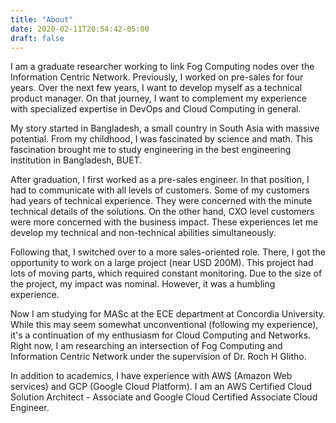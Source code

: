 ```yaml
---
title: "About"
date: 2020-02-11T20:54:42-05:00
draft: false
---
```


I am a graduate researcher working to link Fog Computing nodes over the Information Centric Network. Previously, I worked on pre-sales for four years. Over the next few years, I want to develop myself as a technical product manager. On that journey, I want to complement my experience with specialized expertise in DevOps and Cloud Computing in general.

My story started in Bangladesh, a small country in South Asia with massive potential. From my childhood, I was fascinated by science and math. This fascination brought me to study engineering in the best engineering institution in Bangladesh, BUET.

After graduation, I first worked as a pre-sales engineer. In that position, I had to communicate with all levels of customers. Some of my customers had years of technical experience. They were concerned with the minute technical details of the solutions. On the other hand, CXO level customers were more concerned with the business impact. These experiences let me develop my technical and non-technical abilities simultaneously.

Following that, I switched over to a more sales-oriented role. There, I got the opportunity to work on a large project (near USD 200M). This project had lots of moving parts, which required constant monitoring. Due to the size of the project, my impact was nominal. However, it was a humbling experience.

Now I am studying for MASc at the ECE department at Concordia University. While this may seem somewhat unconventional (following my experience), it's a continuation of my enthusiasm for Cloud Computing and Networks. Right now, I am researching an intersection of Fog Computing and Information Centric Network under the supervision of Dr. Roch H Glitho.

In addition to academics, I have experience with AWS (Amazon Web services) and GCP (Google Cloud Platform). I am an AWS Certified Cloud Solution Architect - Associate and Google Cloud Certified Associate Cloud Engineer.